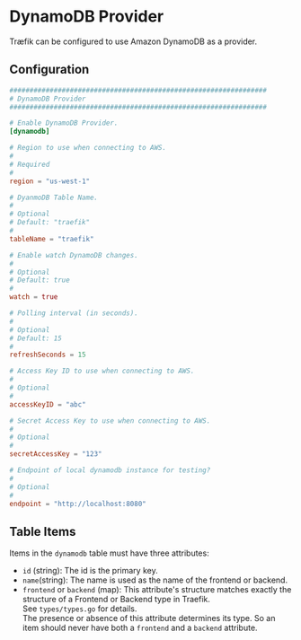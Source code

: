 # DynamoDB Provider

Træfik can be configured to use Amazon DynamoDB as a provider.

## Configuration

```toml
################################################################
# DynamoDB Provider
################################################################

# Enable DynamoDB Provider.
[dynamodb]

# Region to use when connecting to AWS.
#
# Required
#
region = "us-west-1"

# DyanmoDB Table Name.
#
# Optional
# Default: "traefik"
#
tableName = "traefik"

# Enable watch DynamoDB changes.
#
# Optional
# Default: true
#
watch = true

# Polling interval (in seconds).
#
# Optional
# Default: 15
#
refreshSeconds = 15

# Access Key ID to use when connecting to AWS.
#
# Optional
#
accessKeyID = "abc"

# Secret Access Key to use when connecting to AWS.
#
# Optional
#
secretAccessKey = "123"

# Endpoint of local dynamodb instance for testing?
#
# Optional
#
endpoint = "http://localhost:8080"
```

## Table Items

Items in the `dynamodb` table must have three attributes:

- `id` (string): The id is the primary key.
- `name`(string): The name is used as the name of the frontend or backend.
- `frontend` or `backend` (map): This attribute's structure matches exactly the structure of a Frontend or Backend type in Traefik.  
    See `types/types.go` for details.  
    The presence or absence of this attribute determines its type.
    So an item should never have both a `frontend` and a `backend` attribute.
